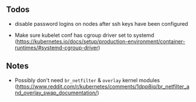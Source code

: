 ## Todos

- disable password logins on nodes after ssh keys have been configured

- Make sure kubelet conf has cgroup driver set to systemd (https://kubernetes.io/docs/setup/production-environment/container-runtimes/#systemd-cgroup-driver)
    
## Notes

- Possibly don't need `br_netfilter` & `overlay` kernel modules (https://www.reddit.com/r/kubernetes/comments/1dpp8iq/br_netfilter_and_overlay_swap_documentation/)